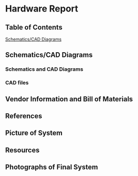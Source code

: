 # Hardware Report

## Table of Contents
[Schematics/CAD Diagrams](#Schematics/CAD-Diagrams)

## Schematics/CAD Diagrams

### Schematics and CAD Diagrams
### CAD files

## Vendor Information and Bill of Materials

## References

## Picture of System

## Resources

## Photographs of Final System

